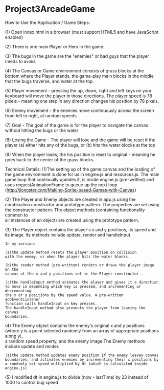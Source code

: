 Project3ArcadeGame
==================
How to Use the Application / Game Steps:

(1) Open index.html in a browser (must support HTML5 and have JavaScript enabled)

(2) There is one main Player or Hero in the game.

(3) The bugs in the game are the "enemies" or bad guys that the player needs to avoid. 

(4) The Canvas or Game environment consists of grass blocks at the bottom where the Player stands, the game-play main blocks in the middle that the bugs traverse, and water at the top.

(5) Player movement - pressing the up, down, right and left keys on your keyboard will move the player in those directions. 
The player speed is 78 pixels - meaning one step in any direction  changes his position by 78 pixels.

(6) Enemy movement - the enemies move continuously across the screen from left to right, at random speeds

(7) Goal - The goal of the game is for the player to navigate the canvas without hitting the bugs or the water

(8) Losing the Game - The player will lose and the game will be reset if the player (a) either hits any of the bugs, or (b) hits the water blocks at the top

(9) When the player loses, the his position is reset to original - meaning he goes back to the center of the grass blocks.

Technical Details:
(1)The setting up of the game canvas and the loading of the game environment is done 
for us in engine.js and resources.js. The main game loop that continually 
updates it, is inside engine.js (pre-writted) and uses requestAnimationFrame
to queue up the next loop (http://jlongster.com/Making-Sprite-based-Games-with-Canvas)
	
(2) The Player and Enemy objects are created in app.js using the combination 
	constructor and prototype pattern. The properties are set using the 
	constructor pattern. The object methods (containing functionality common to  
	all instances of an object) are created using the prototype pattern.
	
(3) The Player object contains the player's x and y positions, its speed
	and its image. Its methods include update, render and handleInput.
	
	In my version:
	
	(a)the update method resets the player position on collision 
	with the enemy, or when the player hits the water blocks.
	
	(b)the render method (pre-written) renders or draws the player image on the 
	canvas at the x and y positions set in the Player constructor .
	
	(c)the handleInput method animates the player and gives it a direction
	to move in depending which key is pressed, and incrementing or decrementing
	the x or y positions by the speed value. A pre-written addEventListener 
	function calls handleInput on key presses. 
	The handleInput method also prevents the player from leaving the canvas 
	boundaries.
	
(4) The Enemy object contains the enemy's original x and y positions (where y is a 
	point selected randomly from an array of appropriate positions along y),  
	a random speed property, and the enemy image.The Enemy methods include 
	update and render.
	
	(a)the update method updates enemy position if the enemy leaves canvas 
	boundaries, and activates enemies by incrementing their x positions by 
	a randomly set speed multiplied by dt (which is calculated inside engine.js)
	
(5) I modified dt in engine.js to divide (now - lastTime) by 23 instead of 1000 to 
	control bug speed



